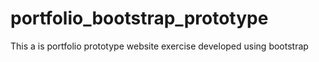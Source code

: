 # portfolio_bootstrap_prototype
This a is portfolio prototype website exercise developed using bootstrap
